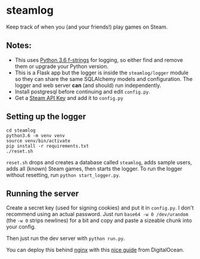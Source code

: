 # steamlog
Keep track of when you (and your friends!) play games on Steam.

## Notes:
* This uses [Python 3.6 f-strings](https://www.python.org/dev/peps/pep-0498/) for logging, so either
  find and remove them or upgrade your Python version.
* This is a Flask app but the logger is inside the `steamlog/logger` module so they can share the same
  SQLAlchemy models and configuration. The logger and web server **can** (and should) run independently.
* Install postgresql before continuing and edit `config.py`.
* Get a [Steam API Key](http://steamcommunity.com/dev/apikey) and add it to `config.py`

## Setting up the logger
```
cd steamlog
python3.6 -m venv venv
source venv/bin/activate
pip install -r requirements.txt
./reset.sh
```

`reset.sh` drops and creates a database called `steamlog`, adds sample users, adds all (known) Steam games,
then starts the logger. To run the logger without resetting, run `python start_logger.py`.

## Running the server
Create a secret key (used for signing cookies) and put it in `config.py`. I don't recommend using an actual
password. Just run `base64 -w 0 /dev/urandom` (the `-w 0` strips newlines) for a bit and copy and paste a 
sizeable chunk into your config.

Then just run the dev server with `python run.py`.

You can deploy this behind [nginx](https://www.nginx.com/) with this
[nice guide](https://www.digitalocean.com/community/tutorials/how-to-serve-flask-applications-with-uwsgi-and-nginx-on-ubuntu-16-04)
from DigitalOcean.

